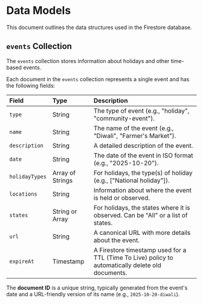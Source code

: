 # Data Models

This document outlines the data structures used in the Firestore database.

## `events` Collection

The `events` collection stores information about holidays and other time-based events.

Each document in the `events` collection represents a single event and has the following fields:

| Field | Type | Description |
| :--- | :--- | :--- |
| `type` | String | The type of event (e.g., "holiday", "community-event"). |
| `name` | String | The name of the event (e.g., "Diwali", "Farmer's Market"). |
| `description` | String | A detailed description of the event. |
| `date` | String | The date of the event in ISO format (e.g., "2025-10-20"). |
| `holidayTypes`| Array of Strings | For holidays, the type(s) of holiday (e.g., ["National holiday"]). |
| `locations` | String | Information about where the event is held or observed. |
| `states` | String or Array | For holidays, the states where it is observed. Can be "All" or a list of states. |
| `url` | String | A canonical URL with more details about the event. |
| `expireAt` | Timestamp | A Firestore timestamp used for a TTL (Time To Live) policy to automatically delete old documents. |

The **document ID** is a unique string, typically generated from the event's date and a URL-friendly version of its name (e.g., `2025-10-20-diwali`).
